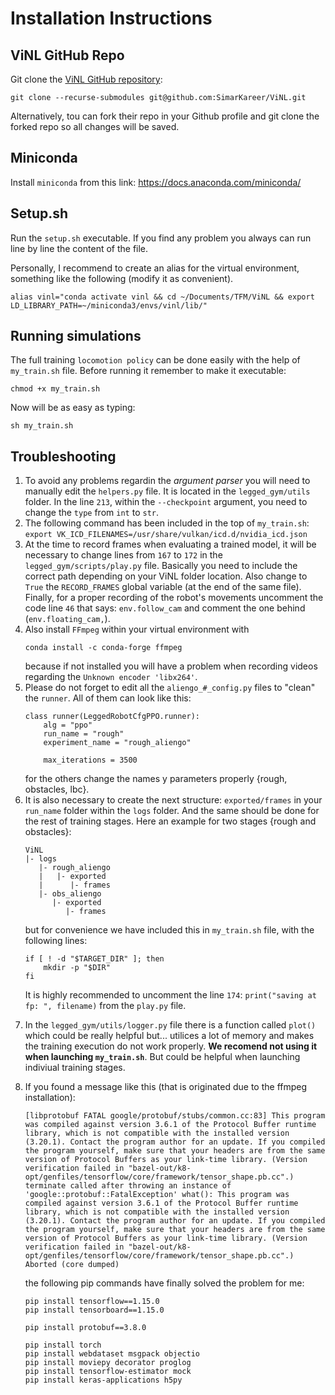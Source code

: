 # Installation Instructions

## ViNL GitHub Repo
Git clone the [ViNL GitHub repository](https://github.com/SimarKareer/ViNL):
```
git clone --recurse-submodules git@github.com:SimarKareer/ViNL.git
```
Alternatively, tou can fork their repo in your Github profile and git clone the forked repo so all changes will be saved.

## Miniconda
Install `miniconda` from this link: https://docs.anaconda.com/miniconda/

## Setup.sh
Run the `setup.sh` executable. If you find any problem you always can run line by line the content of the file.

Personally, I recommend to create an alias for the virtual environment, something like the following (modify it as convenient).
```
alias vinl="conda activate vinl && cd ~/Documents/TFM/ViNL && export LD_LIBRARY_PATH=~/miniconda3/envs/vinl/lib/"
```

## Running simulations

The full training `locomotion policy` can be done easily with the help of `my_train.sh` file. Before running it remember to make it executable:
```
chmod +x my_train.sh
```
Now will be as easy as typing:
```
sh my_train.sh
```


## Troubleshooting

1) To avoid any problems regardin the *argument parser* you will need to manually edit the `helpers.py` file. It is located in the `legged_gym/utils` folder. In the line `213`, within the `--checkpoint` argument, you need to change the `type` from `int` to `str`.
2) The following command has been included in the top of `my_train.sh`: ``` export VK_ICD_FILENAMES=/usr/share/vulkan/icd.d/nvidia_icd.json ```
3) At the time to record frames when evaluating a trained model, it will be necessary to change lines from `167` to `172` in the `legged_gym/scripts/play.py` file. Basically you need to include the correct path depending on your ViNL folder location. Also change to `True` the `RECORD_FRAMES` global variable (at the end of the same file). Finally, for a proper recording of the robot's movements uncomment the code line `46` that says: `env.follow_cam` and comment the one behind (`env.floating_cam,`).
4) Also install `FFmpeg` within your virtual environment with
    ```
    conda install -c conda-forge ffmpeg
    ```
    because if not installed you will have a problem when recording videos regarding the `Unknown encoder 'libx264'`.
5) Please do not forget to edit all the `aliengo_#_config.py` files to "clean" the `runner`. All of them can look like this:
    ```
    class runner(LeggedRobotCfgPPO.runner):
        alg = "ppo"
        run_name = "rough"
        experiment_name = "rough_aliengo"

        max_iterations = 3500
    ```
    for the others change the names y parameters properly {rough, obstacles, lbc}.
6) It is also necessary to create the next structure: `exported/frames` in your `run_name` folder within the `logs` folder. And the same should be done for the rest of training stages. Here an example for two stages {rough and obstacles}:
    ```
    ViNL
    |- logs
       |- rough_aliengo
       |   |- exported
       |      |- frames
       |- obs_aliengo
          |- exported
             |- frames
    ```
    but for convenience we have included this in `my_train.sh` file, with the following lines:
    ```
    if [ ! -d "$TARGET_DIR" ]; then
        mkdir -p "$DIR"
    fi
    ```
    It is highly recommended to uncomment the line `174`: `print("saving at fp: ", filename)` from the `play.py` file.

<!-- 
7) Could be convenient to include a new parser option in the `legged_gym/utils/helpers.py` file (in line `217`):
    ```
    {
        "name": "--resume_path",
        "type": str,
        "help": "Path from which to load the weights for the training, when resume=True.",
    },
    ```
    and will be also necessary to include in the `helpers.py` file the next (in line `156`):
    ```
    if args.resume_path is not None:
        cfg_train.runner.resume_path = args.resume_path
    ``` 
-->

7) In the `legged_gym/utils/logger.py` file there is a function called `plot()` which could be really helpful but... utilices a lot of memory and makes the training execution do not work properly. **We recomend not using it when launching `my_train.sh`**. But could be helpful when launching indiviual training stages.

8) If you found a message like this (that is originated due to the ffmpeg installation):
   ```
   [libprotobuf FATAL google/protobuf/stubs/common.cc:83] This program was compiled against version 3.6.1 of the Protocol Buffer runtime library, which is not compatible with the installed version (3.20.1). Contact the program author for an update. If you compiled the program yourself, make sure that your headers are from the same version of Protocol Buffers as your link-time library. (Version verification failed in "bazel-out/k8-opt/genfiles/tensorflow/core/framework/tensor_shape.pb.cc".) terminate called after throwing an instance of 'google::protobuf::FatalException' what(): This program was compiled against version 3.6.1 of the Protocol Buffer runtime library, which is not compatible with the installed version (3.20.1). Contact the program author for an update. If you compiled the program yourself, make sure that your headers are from the same version of Protocol Buffers as your link-time library. (Version verification failed in "bazel-out/k8-opt/genfiles/tensorflow/core/framework/tensor_shape.pb.cc".) Aborted (core dumped)
   ``` 
   the following pip commands have finally solved the problem for me:
    ```
    pip install tensorflow==1.15.0
    pip install tensorboard==1.15.0

    pip install protobuf==3.8.0

    pip install torch
    pip install webdataset msgpack objectio
    pip install moviepy decorator proglog
    pip install tensorflow-estimator mock
    pip install keras-applications h5py
    ```